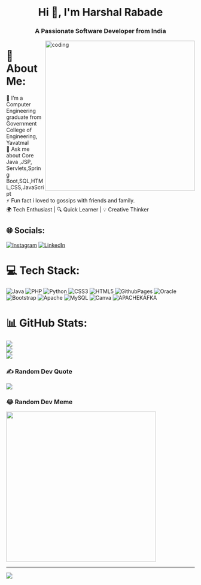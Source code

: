 <h1 align="center">Hi 👋, I'm Harshal Rabade</h1>
<h3 align="center">A Passionate Software Developer from India</h3>

<img align="right" alt="coding" width="400" src="https://media1.tenor.com/m/f-nICqWLnrQAAAAC/programmer-cycle.gif">

# 💫 About Me:
🔭 I’m a Computer Engineering graduate from Government College of Engineering, Yavatmal<br>💬 Ask me about Core Java ,JSP, Servlets,Spring Boot,SQL,HTML,CSS,JavaScript<br>⚡ Fun fact i loved to gossips with friends and family.<br>🌍 Tech Enthusiast | 🔍 Quick Learner | 💡 Creative Thinker

## 🌐 Socials:
[![Instagram](https://img.shields.io/badge/Instagram-%23E4405F.svg?logo=Instagram&logoColor=white)](https://instagram.com/__harshal_rabade) [![LinkedIn](https://img.shields.io/badge/LinkedIn-%230077B5.svg?logo=linkedin&logoColor=white)](https://linkedin.com/in/harshal-rabade-9b183a246) 

# 💻 Tech Stack:
![Java](https://img.shields.io/badge/java-%23ED8B00.svg?style=for-the-badge&logo=openjdk&logoColor=white) ![PHP](https://img.shields.io/badge/php-%23777BB4.svg?style=for-the-badge&logo=php&logoColor=white) ![Python](https://img.shields.io/badge/python-3670A0?style=for-the-badge&logo=python&logoColor=ffdd54) ![CSS3](https://img.shields.io/badge/css3-%231572B6.svg?style=for-the-badge&logo=css3&logoColor=white) ![HTML5](https://img.shields.io/badge/html5-%23E34F26.svg?style=for-the-badge&logo=html5&logoColor=white) ![GithubPages](https://img.shields.io/badge/github%20pages-121013?style=for-the-badge&logo=github&logoColor=white) ![Oracle](https://img.shields.io/badge/Oracle-F80000?style=for-the-badge&logo=oracle&logoColor=white) ![Bootstrap](https://img.shields.io/badge/bootstrap-%238511FA.svg?style=for-the-badge&logo=bootstrap&logoColor=white) ![Apache](https://img.shields.io/badge/apache-%23D42029.svg?style=for-the-badge&logo=apache&logoColor=white) ![MySQL](https://img.shields.io/badge/mysql-%2300000f.svg?style=for-the-badge&logo=mysql&logoColor=white) ![Canva](https://img.shields.io/badge/Canva-%2300C4CC.svg?style=for-the-badge&logo=Canva&logoColor=white) ![APACHEKAFKA](https://img.shields.io/badge/apachekafka-231F20.svg?style=for-the-badge&logo=apachekafka&logoColor=white&color=%23231F20)
# 📊 GitHub Stats:
![](https://github-readme-stats.vercel.app/api?username=HarshalRabade&theme=dark&hide_border=false&include_all_commits=false&count_private=false)<br/>
![](https://github-readme-streak-stats.herokuapp.com/?user=HarshalRabade&theme=dark&hide_border=false)<br/>
![](https://github-readme-stats.vercel.app/api/top-langs/?username=HarshalRabade&theme=dark&hide_border=false&include_all_commits=false&count_private=false&layout=compact)

### ✍️ Random Dev Quote
![](https://quotes-github-readme.vercel.app/api?type=horizontal&theme=radical)

### 😂 Random Dev Meme
<img src='https://randommeme-five.vercel.app/' style="height: 400px;"/>

---
[![](https://visitcount.itsvg.in/api?id=HarshalRabade&icon=0&color=0)](https://visitcount.itsvg.in)

<!-- Proudly created with GPRM ( https://gprm.itsvg.in ) -->
